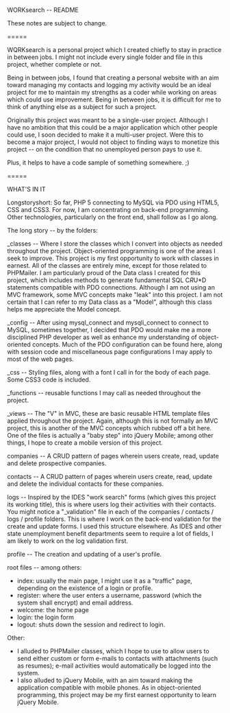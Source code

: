 WORKsearch -- README

These notes are subject to change.

=====

WQRKsearch is a personal project which I created chiefly to stay in practice in
between jobs. I might not include every single folder and file in this project,
whether complete or not.

Being in between jobs, I found that creating a personal website with an aim
toward managing my contacts and logging my activity would be an ideal project
for me to maintain my strengths as a coder while working on areas which could
use improvement. Being in between jobs, it is difficult for me to think of
anything else as a subject for such a project.

Originally this project was meant to be a single-user project. Although I have
no ambition that this could be a major application which other people could use,
I soon decided to make it a multi-user project. Were this to become a major
project, I would not object to finding ways to monetize this project -- on the
condition that no unemployed person pays to use it.

Plus, it helps to have a code sample of something somewhere. ;)

=====

WHAT'S IN IT

Longstoryshort: So far, PHP 5 connecting to MySQL via PDO using HTML5, CSS and
CSS3. For now, I am concentrating on back-end programming. Other technologies,
particularly on the front end, shall follow as I go along.

The long story -- by the folders:

_classes -- Where I store the classes which I convert into objects as needed
throughout the project. Object-oriented programming is one of the areas I seek
to improve. This project is my first opportunity to work with classes in
earnest. All of the classes are entirely mine, except for those related to
PHPMailer. I am particularly proud of the Data class I created for this project,
which includes methods to generate fundamental SQL C*R*U*D statements compatible
with PDO connections. Although I am not using an MVC framework, some MVC
concepts make "leak" into this project. I am not certain that I can refer to my
Data class as a "Model", although this class helps me appreciate the Model
concept.

_config -- After using mysql_connect and mysqli_connect to connect to MySQL,
sometimes together, I decided that PDO would make me a more disciplined PHP
developer as well as enhance my understanding of object-oriented concepts. Much
of the PDO configuration can be found here, along with session code and
miscellaneous page configurations I may apply to most of the web pages.

_css -- Styling files, along with a font I call in for the body of each page.
Some CSS3 code is included.

_functions -- reusable functions I may call as needed throughout the project.

_views -- The "V" in MVC, these are basic reusable HTML template files applied
throughout the project. Again, although this is not formally an MVC project,
this is another of the MVC concepts which rubbed off a bit here. One of the
files is actually a "baby step" into jQuery Mobile; among other things, I hope
to create a mobile version of this project.

companies -- A CRUD pattern of pages wherein users create, read, update and
delete prospective companies.

contacts -- A CRUD pattern of pages wherein users create, read, update and
delete the individual contacts for these companies.

logs -- Inspired by the IDES "work search" forms (which gives this project its
working title), this is where users log their activities with their contacts.
You might notice a "_validation" file in each of the companies / contacts / logs
/ profile folders. This is where I work on the back-end validation for the
create and update forms. I used this structure elsewhere. As IDES and other
state unemployment benefit departments seem to require a lot of fields, I am
likely to work on the log validation first.

profile -- The creation and updating of a user's profile.

root files -- among others:
- index: usually the main page, I might use it as a "traffic" page, depending on
the existence of a login or profile.
- register: where the user enters a username, password (which the system shall
encrypt) and email address.
- welcome: the home page
- login: the login form
- logout: shuts down the session and redirect to login.

Other:
- I alluded to PHPMailer classes, which I hope to use to allow users to send
either custom or form e-mails to contacts with attachments (such as resumes);
e-mail activities would automatically be logged into the system.
- I also alluded to jQuery Mobile, with an aim toward making the application
compatible with mobile phones. As in object-oriented programming, this project
may be my first earnest opportunity to learn jQuery Mobile.